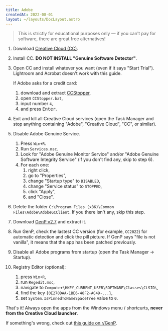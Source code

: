 ```yaml
---
title: Adobe
createdAt: 2022-08-01
layout: ~/layouts/DocLayout.astro
---
```


> This is strictly for educational purposes only — if you can't pay for software, there are great free alternatives!

1. Download [Creative Cloud (CC)](https://creativecloud.adobe.com/apps/all/desktop?action=install&source=apps&productId=creative-cloud).
2. Install CC. **DO NOT INSTALL "Genuine Software Detector"**.
3. Open CC and install whatever you want (even if it says "Start Trial"). Lightroom and Acrobat doesn't work with this guide.

   If Adobe asks for a credit card:
   1. download and extract [CCStopper](https://github.com/eaaasun/CCStopper/releases/latest),
   2. open `CCStopper.bat`,
   3. input number `4`,
   4. and press <kbd>Enter</kbd>.

4. Exit and kill all Creative Cloud services (open the Task Manager and stop anything containing "Adobe", "Creative Cloud", "CC", or similar).
5. Disable Adobe Genuine Service.
   1. Press `Win+R`.
   2. Run `Services.msc`.
   3. Look for "Adobe Genuine Monitor Service" and/or "Adobe Genuine Software Integrity Service" (if you don't find any, skip to step 6).
   4. For each one:
      1. right click,
      2. go to "Properties",
      3. change "Startup type" to `DISABLED`,
      4. change "Service status" to `STOPPED`,
      5. click "Apply",
      6. and "Close".
6. Delete the folder `C:\Program Files (x86)\Common Files\Adobe\AdobeGCClient`. If you there isn't any, skip this step.
7. Download [GenP v2.7](https://www.mediafire.com/file/3lpsrxiz47mlhu2/Adobe-GenP-2.7.zip/file) and extract it.
8. Run GenP, check the lastest CC version (for example, `CC2022`) for automatic detection and click the pill picture. If GenP says "file is not vanilla", it means that the app has been patched previously.
9. Disable all Adobe programs from startup (open the Task Manager -> Startup).
10. Registry Editor (optional):
    1. press `Win+R`,
    2. run `Regedit.msc`,
    3. navigate to `Computer\HKEY_CURRENT_USER\SOFTWARE\Classes\CLSID\`,
    4. find the key `{0E270DAA-1BE6-48F2-AC49-...}`,
    5. set `System.IsPinnedToNameSpaceTree` value to `0`.

That's it! Always open the apps from the Windows menu / shortcurts, **never from the Creative Cloud launcher**.

If something's wrong, check out [this guide on r/GenP](https://www.reddit.com/r/GenP/wiki/redditgenpguides/).
